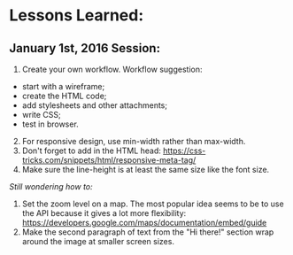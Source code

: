 # Lessons Learned:

## January 1st, 2016 Session:

1. Create your own workflow. Workflow suggestion:
* start with a wireframe;
* create the HTML code;
* add stylesheets and other attachments;
* write CSS;
* test in browser.
2. For responsive design, use min-width rather than max-width.
3. Don't forget to add <meta name="viewport" content="width=device-width, initial-scale=1"> in the HTML head: https://css-tricks.com/snippets/html/responsive-meta-tag/
4. Make sure the line-height is at least the same size like the font size.

*Still wondering how to:*
1. Set the zoom level on a map. The most popular idea seems to be to use the API because it gives a lot more flexibility: https://developers.google.com/maps/documentation/embed/guide
2. Make the second paragraph of text from the "Hi there!" section wrap around the image at smaller screen sizes.